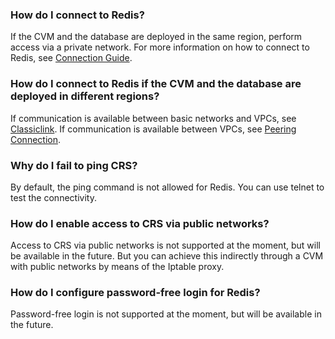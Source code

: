 ### How do I connect to Redis?
If the CVM and the database are deployed in the same region, perform access via a private network. For more information on how to connect to Redis, see [Connection Guide](https://cloud.tencent.com/document/product/239/9897).

### How do I connect to Redis if the CVM and the database are deployed in different regions?
If communication is available between basic networks and VPCs, see [Classiclink](https://cloud.tencent.com/document/product/215/5002).
If communication is available between VPCs, see [Peering Connection](https://cloud.tencent.com/document/product/215/5000).

### Why do I fail to ping CRS? 
By default, the ping command is not allowed for Redis. You can use telnet to test the connectivity.

### How do I enable access to CRS via public networks? 
Access to CRS via public networks is not supported at the moment, but will be available in the future.
But you can achieve this indirectly through a CVM with public networks by means of the Iptable proxy.

### How do I configure password-free login for Redis? 
Password-free login is not supported at the moment, but will be available in the future.


